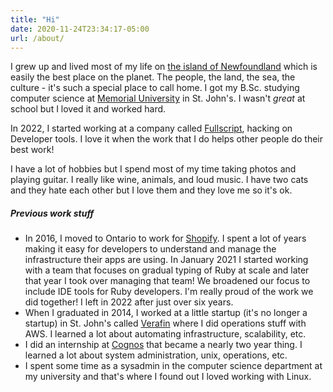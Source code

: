 ```yaml
---
title: "Hi"
date: 2020-11-24T23:34:17-05:00
url: /about/
---
```


I grew up and lived most of my life on
[the island of Newfoundland](https://en.wikipedia.org/wiki/Newfoundland_(island))
which is easily the best place on the planet. The people, the land, the sea, the culture - it's such a special place
to call home. I got my B.Sc. studying computer science at
[Memorial University](https://en.wikipedia.org/wiki/Memorial_University_of_Newfoundland) in St. John's. I wasn't
_great_ at school but I loved it and worked hard.

In 2022, I started working at a company called [Fullscript](https://fullscript.com/careers), hacking on Developer tools.
I love it when the work that I do helps other people do their best work!

I have a lot of hobbies but I spend most of my time taking photos and playing guitar. I really like wine, animals, and
loud music. I have two cats and they hate each other but I love them and they love me so it's ok.

##### Previous work stuff

- In 2016, I moved to Ontario to work for [Shopify](https://shopify.engineering/). I spent a lot of years making it
easy for developers to understand and manage the infrastructure their apps are
using. In January 2021 I started working with a team that focuses on gradual typing of Ruby at scale and later that
year I took over managing that team! We broadened our focus to include IDE tools for Ruby developers.
I'm really proud of the work we did together! I left in 2022 after just over six years.
- When I graduated in 2014, I worked at a little startup (it's no longer a startup) in St. John's called
[Verafin](https://verafin.com/) where I did operations stuff with AWS. I learned a lot about automating infrastructure,
scalability, etc.
- I did an internship at [Cognos](https://www.ibm.com/ca-en/products/cognos-analytics) that became a nearly two year
thing. I learned a lot about system administration, unix, operations, etc.
- I spent some time as a sysadmin in the computer science department at my university and that's where I found out I
loved working with Linux.
